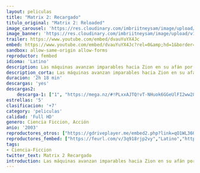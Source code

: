 ```yaml
---
layout: peliculas
title: "Matrix 2: Recargado"
titulo_original: "Matrix 2: Reloaded"
image_carousel: 'https://res.cloudinary.com/imbriitneysam/image/upload/v1547512680/matrix2-poster-min.jpg'
image_banner: 'https://res.cloudinary.com/imbriitneysam/image/upload/v1547512678/matriz2-banner-min.jpg'
trailer: https://www.youtube.com/embed/dvauYuYX4Jc
embed: https://www.youtube.com/embed/dvauYuYX4Jc?rel=0&amp;hd=1&border=0&wmode=opaque&enablejsapi=1&modestbranding=1&controls=1&showinfo=1
sandbox: allow-same-origin allow-forms
reproductor: fembed
idioma: 'Latino'
description: Las máquinas avanzan imparables hacia Zion en su afán por destruir a toda la humanidad y todas las naves se preparan para la dura batalla. Neo junto con Morfeo y Trinity buscan el camino del elegido dentro de Matrix para vencer a las máquinas y se encuentran con dificultades inesperadas, el agente Smith ha vuelto, y no solo eso, otros programas dentro de Matrix intentarán acabar con su misión. Mientras tanto Neo se tendrá que adaptar a la vida real y a la fama de ser el elegido.
description_corta: Las máquinas avanzan imparables hacia Zion en su afán por destruir a toda la humanidad y todas las naves se preparan para la dura batalla. Neo junto con Morfeo y Trinity buscan el camino del elegido dentro de Matrix para vencer a las máquinas y se encuentran con...
duracion: '2h 18 min'
descargas: 'yes'
descargas2:
    descarga-1: ["1", "https://mega.nz/#!PLxxAJTQ!vT-NHuok6GGeUlFI2ww28QGWM8Kg81E_-ChYmBk9sJI", "https://www.google.com/s2/favicons?domain=mega.nz","Mega","https://res.cloudinary.com/imbriitneysam/image/upload/v1541473684/mexico.png", "Latino", "Full HD"]
estrellas: '5'
clasificacion: '+7'
category: 'peliculas'
calidad: 'Full HD'
genero: Ciencia Ficcion, Acción
anio: '2003'
reproductores_otros: ["https://gdriveplayer.me/embed2.php?link=qO1WL36Q0O8A253k0VTY8ww33ZqdeTuulIi30b4lLP%252B8P8jZOpghSU4KyhARu2IY8KpIKB6Cg10eOSanThcuQslOf7PXR5GGOsC4o9RL6QSgx0P1%252BQ%252F78cMWVEzOHoEtwyEIO2Up%252BPcF5AFd3KnD%252FhLRHTyU4QzGSoR25poPfhq0n8nSmr%252Bli4FLsq1OoVsWY%253D","Latino","https://gdriveplayer.me/embed2.php?link=1wkTo5WGnhYxn8PvwX8GZgRX%252BiDux9aS%252Bz3PmJopsKhLoSHbbO9CcauIgEfOoV83KM16jXC0MFgzOLDPHiebOfPFtrpoebrRwu5g9SeHUV84fKNUF7Jlfvawf%252BpJHlR3qVSisaDG%252B7AbFgCGgoAHjyjogTHGLsqhybT48LpRofVb%252B7MhEPpC9EGtEUqF12pkOGn70vMyfdIUhlYXd3AtvK","Latino","https://mstream.website/ojt0lidkwa1d","Latino","https://mstream.website/ql7u1j19nmbc","Latino"]
reproductores_fembed: ["https://feurl.com/v/3q918rjp2vy","Latino","https://feurl.com/v/365y4tm4zj-5r5j","Latino"]
tags:
- Ciencia-Ficcion
twitter_text: Matrix 2 Recargado
introduction: Las máquinas avanzan imparables hacia Zion en su afán por destruir a toda la humanidad y todas las naves se preparan para la dura batalla. Neo junto con Morfeo y Trinity buscan el camino del elegido dentro de Matrix para vencer a las máquinas y se encuentran con
---
```



 







